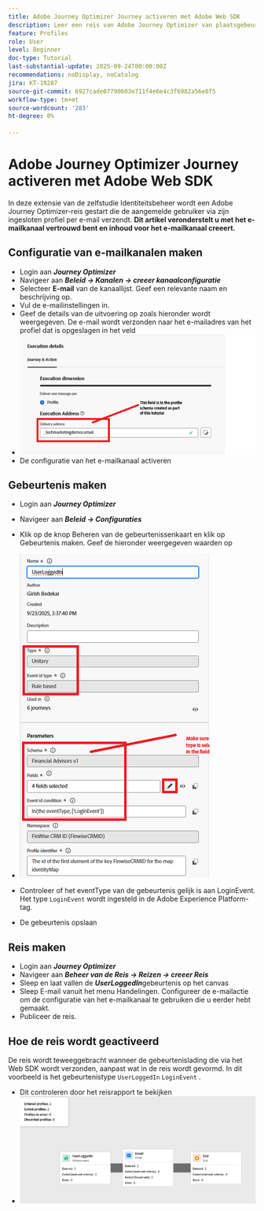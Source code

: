 ```yaml
---
title: Adobe Journey Optimizer Journey activeren met Adobe Web SDK
description: Leer een reis van Adobe Journey Optimizer van plaatsgebeurtenissen zoals gebruikerslogin te beginnen door het Web SDK van AEP te gebruiken dat door de Markeringen van Adobe Experience Platform wordt gevormd
feature: Profiles
role: User
level: Beginner
doc-type: Tutorial
last-substantial-update: 2025-09-24T00:00:00Z
recommendations: noDisplay, noCatalog
jira: KT-19287
source-git-commit: 6927cade07790603e711f4e6e4c3f6982a56e6f5
workflow-type: tm+mt
source-wordcount: '283'
ht-degree: 0%

---
```


# Adobe Journey Optimizer Journey activeren met Adobe Web SDK

In deze extensie van de zelfstudie Identiteitsbeheer wordt een Adobe Journey Optimizer-reis gestart die de aangemelde gebruiker via zijn ingesloten profiel per e-mail verzendt. **Dit artikel veronderstelt u met het e-mailkanaal vertrouwd bent en inhoud voor het e-mailkanaal creeert.**

## Configuratie van e-mailkanalen maken

* Login aan _&#x200B;**Journey Optimizer**&#x200B;_
* Navigeer aan _&#x200B;**Beleid -> Kanalen -> creeer kanaalconfiguratie**&#x200B;_
* Selecteer **E-mail** van de kanaallijst. Geef een relevante naam en beschrijving op.
* Vul de e-mailinstellingen in.
* Geef de details van de uitvoering op zoals hieronder wordt weergegeven. De e-mail wordt verzonden naar het e-mailadres van het profiel dat is opgeslagen in het veld
* ![&#x200B; e-mail-kanaal &#x200B;](assets/email-channel-execution.png)
* De configuratie van het e-mailkanaal activeren

## Gebeurtenis maken

* Login aan _&#x200B;**Journey Optimizer**&#x200B;_
* Navigeer aan _&#x200B;**Beleid -> Configuraties**&#x200B;_
* Klik op de knop Beheren van de gebeurtenissenkaart en klik op Gebeurtenis maken. Geef de hieronder weergegeven waarden op
* ![&#x200B; reis-gebeurtenis &#x200B;](assets/journey-event1.png)

* Controleer of het eventType van de gebeurtenis gelijk is aan LoginEvent. Het type `LoginEvent` wordt ingesteld in de Adobe Experience Platform-tag.
* De gebeurtenis opslaan

## Reis maken

* Login aan _&#x200B;**Journey Optimizer**&#x200B;_
* Navigeer aan _&#x200B;**Beheer van de Reis -> Reizen -> creeer Reis**&#x200B;_
* Sleep en laat vallen de _&#x200B;**UserLoggedIn**&#x200B;_ gebeurtenis op het canvas
* Sleep E-mail vanuit het menu Handelingen. Configureer de e-mailactie om de configuratie van het e-mailkanaal te gebruiken die u eerder hebt gemaakt.
* Publiceer de reis.

## Hoe de reis wordt geactiveerd

De reis wordt teweeggebracht wanneer de gebeurtenislading die via het Web SDK wordt verzonden, aanpast wat in de reis wordt gevormd. In dit voorbeeld is het gebeurtenistype `UserLoggedIn` `LoginEvent` .

* Dit controleren door het reisrapport te bekijken
* ![&#x200B; reis-rapport &#x200B;](assets/journey-triggered-report.png)




